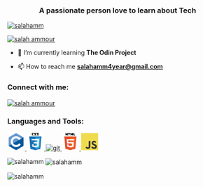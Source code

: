 <h3 align="center">A  passionate person love to learn about Tech</h3>

<p align="left"> <a href="https://github.com/ryo-ma/github-profile-trophy"><img src="https://github-profile-trophy.vercel.app/?username=salahamm" alt="salahamm" /></a> </p>

<p align="left"> <a href="https://twitter.com/salaheddii53" target="blank"><img src="https://img.shields.io/twitter/follow/salah ammour?logo=twitter&style=for-the-badge" alt="salah ammour" /></a> </p>

- 🌱 I’m currently learning **The Odin Project**

- 📫 How to reach me **salahamm4year@gmail.com**

<h3 align="left">Connect with me:</h3>
<p align="left">
<a href="https://twitter.com/salaheddii53" target="blank"><img align="center" src="https://raw.githubusercontent.com/rahuldkjain/github-profile-readme-generator/master/src/images/icons/Social/twitter.svg" alt="salah ammour" height="30" width="40" /></a>
</p>

<h3 align="left">Languages and Tools:</h3>
<p align="left"> <a href="https://www.cprogramming.com/" target="_blank" rel="noreferrer"> <img src="https://raw.githubusercontent.com/devicons/devicon/master/icons/c/c-original.svg" alt="c" width="40" height="40"/> </a> <a href="https://www.w3schools.com/css/" target="_blank" rel="noreferrer"> <img src="https://raw.githubusercontent.com/devicons/devicon/master/icons/css3/css3-original-wordmark.svg" alt="css3" width="40" height="40"/> </a> <a href="https://git-scm.com/" target="_blank" rel="noreferrer"> <img src="https://www.vectorlogo.zone/logos/git-scm/git-scm-icon.svg" alt="git" width="40" height="40"/> </a> <a href="https://www.w3.org/html/" target="_blank" rel="noreferrer"> <img src="https://raw.githubusercontent.com/devicons/devicon/master/icons/html5/html5-original-wordmark.svg" alt="html5" width="40" height="40"/> </a> <a href="https://developer.mozilla.org/en-US/docs/Web/JavaScript" target="_blank" rel="noreferrer"> <img src="https://raw.githubusercontent.com/devicons/devicon/master/icons/javascript/javascript-original.svg" alt="javascript" width="40" height="40"/> </a> </p>

<p><img align="left" src="https://github-readme-stats.vercel.app/api/top-langs?username=salahamm&show_icons=true&locale=en&layout=compact" alt="salahamm" /></p>

<p>&nbsp;<img align="center" src="https://github-readme-stats.vercel.app/api?username=salahamm&show_icons=true&locale=en" alt="salahamm" /></p>

<p><img align="center" src="https://github-readme-streak-stats.herokuapp.com/?user=salahamm&" alt="salahamm" /></p>
